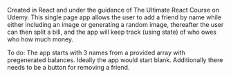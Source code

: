 Created in React and under the guidance of The Ultimate React Course on Udemy.
This single page app allows the user to add a friend by name while either including an image or generating a random image, thereafter the user can then split
a bill, and the app will keep track (using state) of who owes who how much money.

To do:
The app starts with 3 names from a provided array with pregenerated balances. Ideally the app would start blank.
Additionally there needs to be a button for removing a friend.
